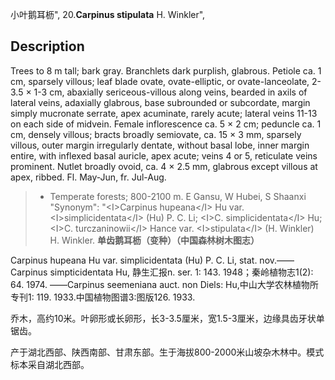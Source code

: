 小叶鹅耳枥",
20.**Carpinus stipulata** H. Winkler",

## Description
Trees to 8 m tall; bark gray. Branchlets dark purplish, glabrous. Petiole ca. 1 cm, sparsely villous; leaf blade ovate, ovate-elliptic, or ovate-lanceolate, 2-3.5 ×  1-3 cm, abaxially sericeous-villous along veins, bearded in axils of lateral veins, adaxially glabrous, base subrounded or subcordate, margin simply mucronate serrate, apex acuminate, rarely acute; lateral veins 11-13 on each side of midvein. Female inflorescence ca. 5 ×  2 cm; peduncle ca. 1 cm, densely villous; bracts broadly semiovate, ca. 15 ×  3 mm, sparsely villous, outer margin irregularly dentate, without basal lobe, inner margin entire, with inflexed basal auricle, apex acute; veins 4 or 5, reticulate veins prominent. Nutlet broadly ovoid, ca. 4 ×  2.5 mm, glabrous except villous at apex, ribbed. Fl. May-Jun, fr. Jul-Aug.

> *  Temperate forests; 800-2100 m. E Gansu, W Hubei, S Shaanxi
  "Synonym": "&lt;I&gt;Carpinus hupeana&lt;/I&gt; Hu var. &lt;I&gt;simplicidentata&lt;/I&gt; (Hu) P. C. Li; &lt;I&gt;C. simplicidentata&lt;/I&gt; Hu; &lt;I&gt;C. turczaninowii&lt;/I&gt; Hance var. &lt;I&gt;stipulata&lt;/I&gt; (H. Winkler) H. Winkler.
**单齿鹅耳枥（变种）（中国森林树木图志）**

Carpinus hupeana Hu var. simplicidentata (Hu) P. C. Li, stat. nov.——Carpinus simpticidentata Hu, 静生汇报n. ser. 1: 143. 1948；秦岭植物志1(2): 64. 1974. ——Carpinus seemeniana auct. non Diels: Hu,中山大学农林植物所专刊1: 119. 1933.中国植物图谱3:图版126. 1933.

乔木，高约10米。叶卵形或长卵形，长3-3.5厘米，宽1.5-3厘米，边缘具齿牙状单锯齿。

产于湖北西部、陕西南部、甘肃东部。生于海拔800-2000米山坡杂木林中。模式标本采自湖北西部。
